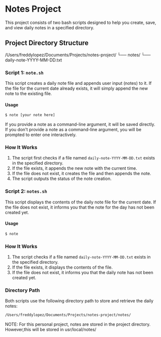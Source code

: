 # Notes Project

This project consists of two bash scripts designed to help you create, save, and view daily notes in a specified directory.

## Project Directory Structure

/Users/freddylopez/Documents/Projects/notes-project/
└── notes/
    └── daily-note-YYYY-MM-DD.txt

### Script 1: `note.sh`

This script creates a daily note file and appends user input (notes) to it. If the file for the current date already exists, it will simply append the new note to the existing file.

#### Usage

```bash
$ note [your note here]
```
If you provide a note as a command-line argument, it will be saved directly.  
If you don't provide a note as a command-line argument, you will be prompted to enter one interactively.

### How It Works
1. The script first checks if a file named `daily-note-YYYY-MM-DD.txt` exists in the specified directory.
2. If the file exists, it appends the new note with the current time.
3. If the file does not exist, it creates the file and then appends the note.
4. The script outputs the status of the note creation.

### Script 2: `notes.sh`

This script displays the contents of the daily note file for the current date. If the file does not exist, it informs you that the note for the day has not been created yet.

#### Usage

```bash
$ note
```
### How It Works

1. The script checks if a file named `daily-note-YYYY-MM-DD.txt` exists in the specified directory.
2. If the file exists, it displays the contents of the file.
3. If the file does not exist, it informs you that the daily note has not been created yet.

### Directory Path

Both scripts use the following directory path to store and retrieve the daily notes:

```bash
/Users/freddylopez/Documents/Projects/notes-project/notes/
```
NOTE: For this personal project, notes are stored in the project directory. However,this will be stored in usr/local/notes/ 
